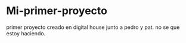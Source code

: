 # Mi-primer-proyecto
primer proyecto creado en digital house junto a pedro y pat.
no se que estoy haciendo.
